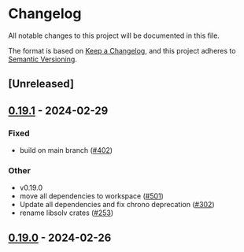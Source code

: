 # Changelog
All notable changes to this project will be documented in this file.

The format is based on [Keep a Changelog](https://keepachangelog.com/en/1.0.0/),
and this project adheres to [Semantic Versioning](https://semver.org/spec/v2.0.0.html).

## [Unreleased]

## [0.19.1](https://github.com/baszalmstra/rattler/compare/rattler_libsolv_c-v0.19.0...rattler_libsolv_c-v0.19.1) - 2024-02-29

### Fixed
- build on main branch ([#402](https://github.com/baszalmstra/rattler/pull/402))

### Other
- v0.19.0
- move all dependencies to workspace ([#501](https://github.com/baszalmstra/rattler/pull/501))
- Update all dependencies and fix chrono deprecation ([#302](https://github.com/baszalmstra/rattler/pull/302))
- rename libsolv crates ([#253](https://github.com/baszalmstra/rattler/pull/253))

## [0.19.0](https://github.com/baszalmstra/rattler/compare/rattler_libsolv_c-v0.18.0...rattler_libsolv_c-v0.19.0) - 2024-02-26
